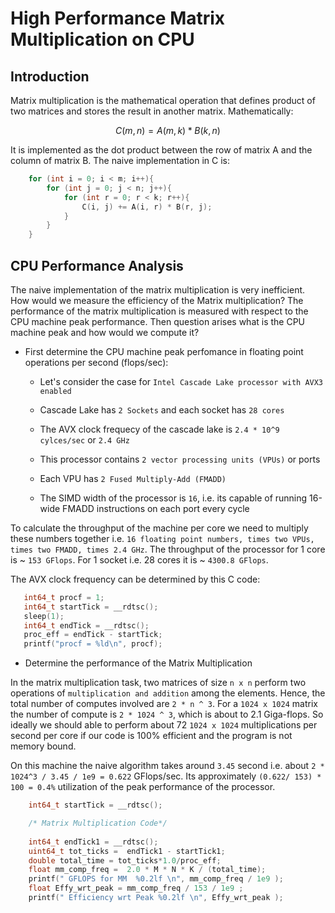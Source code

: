 # High Performance Matrix Multiplication on CPU


## Introduction

Matrix multiplication is the mathematical operation that defines product of two matrices and stores the result in another matrix. Mathematically:

```math
	
	C(m, n) = A(m, k) * B(k, n)

```

It is implemented as the dot product between the row of matrix A and the column of matrix B. The naive implementation in C is:

```C
	for (int i = 0; i < m; i++){
		for (int j = 0; j < n; j++){
			for (int r = 0; r < k; r++){
				C(i, j) += A(i, r) * B(r, j);
			}
		}
	}
```


## CPU Performance Analysis

The naive implementation of the matrix multiplication is very inefficient. How would we measure the efficiency of the Matrix multiplication? The performance of the matrix multiplication is measured with respect to the CPU machine peak performance. Then question arises what is the CPU machine peak and how would we compute it? 

* First determine the CPU machine peak perfomance in floating point operations per second (flops/sec):

	- Let's consider the case for `Intel Cascade Lake processor with AVX3 enabled`

	- Cascade Lake has `2 Sockets` and each socket has `28 cores`

	- The AVX clock frequecy of the cascade lake is `2.4 * 10^9 cylces/sec` or `2.4 GHz`

	- This processor contains `2 vector processing units (VPUs)` or ports

	- Each VPU has `2 Fused Multiply-Add (FMADD)`  	 

	- The SIMD width of the processor is `16`, i.e. its capable of running 16-wide FMADD instructions on each port every cycle

 To calculate the throughput of the machine per core we need to multiply these numbers together i.e. `16 floating point numbers, times two VPUs, times two FMADD, times 2.4 GHz`. The throughput of the processor for 1 core is ~ `153 GFlops`. For 1 socket i.e. 28 cores it is ~ `4300.8 GFlops`.

 The AVX clock frequency can be determined by this C code:

 ```C
	int64_t procf = 1;
	int64_t startTick = __rdtsc();
	sleep(1);
	int64_t endTick = __rdtsc();
	proc_eff = endTick - startTick;
	printf("procf = %ld\n", procf);
 ```

* Determine the performance of the Matrix Multiplication

In the matrix multiplication task, two matrices of size `n x n` perform two operations of `multiplication and addition` among the elements. Hence, the total number of computes involved are `2 * n ^ 3`. For a `1024 x 1024` matrix the number of compute is `2 * 1024 ^ 3`, which is about to 2.1 Giga-flops. So ideally we should able to perform about 72 `1024 x 1024` multiplications per second per core if our code is 100% efficient and the program is not memory bound. 

On this machine the naive algorithm takes around `3.45` second i.e. about `2 * 1024^3 / 3.45 / 1e9 = 0.622` GFlops/sec. Its approximately `(0.622/ 153) * 100 = 0.4%` utilization of the peak performance of the processor. 

```C
	int64_t startTick = __rdtsc();

	/* Matrix Multiplication Code*/
	
	int64_t endTick1 = __rdtsc();
	uint64_t tot_ticks =  endTick1 - startTick1;
    double total_time = tot_ticks*1.0/proc_eff;
    float mm_comp_freq =  2.0 * M * N * K / (total_time);
    printf(" GFLOPS for MM  %0.2lf \n", mm_comp_freq / 1e9 );
    float Effy_wrt_peak = mm_comp_freq / 153 / 1e9 ; 
    printf(" Efficiency wrt Peak %0.2lf \n", Effy_wrt_peak );  
```





